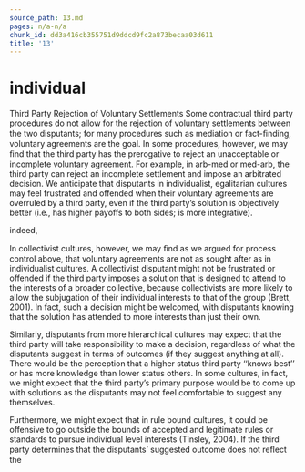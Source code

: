 ```yaml
---
source_path: 13.md
pages: n/a-n/a
chunk_id: dd3a416cb355751d9ddcd9fc2a873becaa03d611
title: '13'
---
```

# individual

Third Party Rejection of Voluntary Settlements Some contractual third party procedures do not allow for the rejection of voluntary settlements between the two disputants; for many procedures such as mediation or fact-ﬁnding, voluntary agreements are the goal. In some procedures, however, we may ﬁnd that the third party has the prerogative to reject an unacceptable or incomplete voluntary agreement. For example, in arb-med or med-arb, the third party can reject an incomplete settlement and impose an arbitrated decision. We anticipate that disputants in individualist, egalitarian cultures may feel frustrated and offended when their voluntary agreements are overruled by a third party, even if the third party’s solution is objectively better (i.e., has higher payoffs to both sides; is more integrative).

indeed,

In collectivist cultures, however, we may ﬁnd as we argued for process control above, that voluntary agreements are not as sought after as in individualist cultures. A collectivist disputant might not be frustrated or offended if the third party imposes a solution that is designed to attend to the interests of a broader collective, because collectivists are more likely to allow the subjugation of their individual interests to that of the group (Brett, 2001). In fact, such a decision might be welcomed, with disputants knowing that the solution has attended to more interests than just their own.

Similarly, disputants from more hierarchical cultures may expect that the third party will take responsibility to make a decision, regardless of what the disputants suggest in terms of outcomes (if they suggest anything at all). There would be the perception that a higher status third party ‘‘knows best’’ or has more knowledge than lower status others. In some cultures, in fact, we might expect that the third party’s primary purpose would be to come up with solutions as the disputants may not feel comfortable to suggest any themselves.

Furthermore, we might expect that in rule bound cultures, it could be offensive to go outside the bounds of accepted and legitimate rules or standards to pursue individual level interests (Tinsley, 2004). If the third party determines that the disputants’ suggested outcome does not reﬂect the

